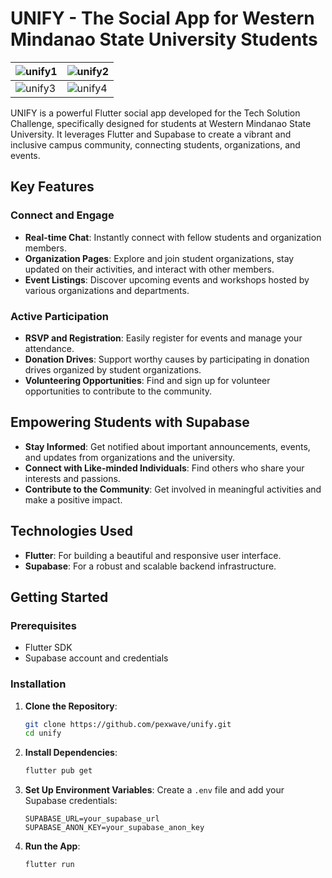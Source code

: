 

# UNIFY - The Social App for Western Mindanao State University Students



| ![unify1](https://github.com/PexWave/unify/assets/139829241/9e59abb6-ff04-464d-bff6-3a37336725c3)       | ![unify2](https://github.com/PexWave/unify/assets/139829241/651b7da7-bf4f-4743-a868-924bf6f131e5) |
| --------------------------------------- | --------------------------------------- |
| ![unify3](https://github.com/PexWave/unify/assets/139829241/dc9fb541-6fd9-417b-bce5-8c8d0bcf9d74) | ![unify4](https://github.com/PexWave/unify/assets/139829241/b7b82866-e1f8-418b-94a5-4f2f99c3e0f1) |                                       |


UNIFY is a powerful Flutter social app developed for the Tech Solution Challenge, specifically designed for students at Western Mindanao State University. It leverages Flutter and Supabase to create a vibrant and inclusive campus community, connecting students, organizations, and events.

## Key Features

### Connect and Engage

- **Real-time Chat**: Instantly connect with fellow students and organization members.
- **Organization Pages**: Explore and join student organizations, stay updated on their activities, and interact with other members.
- **Event Listings**: Discover upcoming events and workshops hosted by various organizations and departments.

### Active Participation

- **RSVP and Registration**: Easily register for events and manage your attendance.
- **Donation Drives**: Support worthy causes by participating in donation drives organized by student organizations.
- **Volunteering Opportunities**: Find and sign up for volunteer opportunities to contribute to the community.

## Empowering Students with Supabase

- **Stay Informed**: Get notified about important announcements, events, and updates from organizations and the university.
- **Connect with Like-minded Individuals**: Find others who share your interests and passions.
- **Contribute to the Community**: Get involved in meaningful activities and make a positive impact.

## Technologies Used

- **Flutter**: For building a beautiful and responsive user interface.
- **Supabase**: For a robust and scalable backend infrastructure.

## Getting Started

### Prerequisites

- Flutter SDK
- Supabase account and credentials

### Installation

1. **Clone the Repository**:
    ```bash
    git clone https://github.com/pexwave/unify.git
    cd unify
    ```

2. **Install Dependencies**:
    ```bash
    flutter pub get
    ```

3. **Set Up Environment Variables**:
    Create a `.env` file and add your Supabase credentials:
    ```env
    SUPABASE_URL=your_supabase_url
    SUPABASE_ANON_KEY=your_supabase_anon_key
    ```

4. **Run the App**:
    ```bash
    flutter run
    ```

